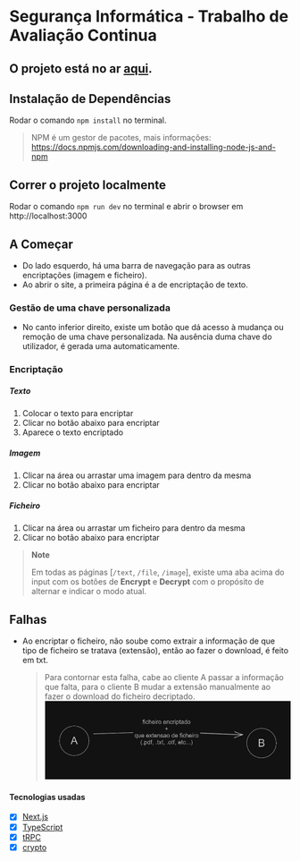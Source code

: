 # Segurança Informática - Trabalho de Avaliação Continua

## O projeto está no ar [aqui](https://si-encrypt.vercel.app).

## Instalação de Dependências

Rodar o comando `npm install` no terminal.

> NPM é um gestor de pacotes, mais informações: https://docs.npmjs.com/downloading-and-installing-node-js-and-npm

## Correr o projeto localmente

Rodar o comando `npm run dev` no terminal e abrir o browser em http://localhost:3000

## A Começar

- Do lado esquerdo, há uma barra de navegação para as outras encriptações (imagem e ficheiro).
- Ao abrir o site, a primeira página é a de encriptação de texto.

### Gestão de uma chave personalizada

- No canto inferior direito, existe um botão que dá acesso à mudança ou remoção de uma chave personalizada. Na ausência duma chave do utilizador, é gerada uma automaticamente.

### Encriptação

##### Texto

1. Colocar o texto para encriptar
2. Clicar no botão abaixo para encriptar
3. Aparece o texto encriptado

##### Imagem

1. Clicar na área ou arrastar uma imagem para dentro da mesma
2. Clicar no botão abaixo para encriptar

##### Ficheiro

1. Clicar na área ou arrastar um ficheiro para dentro da mesma
2. Clicar no botão abaixo para encriptar

> **Note**
>
> Em todas as páginas [`/text`, `/file`, `/image`], existe uma aba acima do input com os botões de **Encrypt** e **Decrypt** com o propósito de alternar e indicar o modo atual.

## Falhas

- Ao encriptar o ficheiro, não soube como extrair a informação de que tipo de ficheiro se tratava (extensão), então ao fazer o download, é feito em txt.
  > Para contornar esta falha, cabe ao cliente A passar a informação que falta, para o cliente B mudar a extensão manualmente ao fazer o download do ficheiro decriptado.
  > ![Explicação visual](public/AB.png)

#### Tecnologias usadas

- [x] [Next.js](https://nextjs.org)
- [x] [TypeScript](https://typescriptlang.org)
- [x] [tRPC](https://trpc.io)
- [x] [crypto](https://nodejs.org/api/crypto.html)
